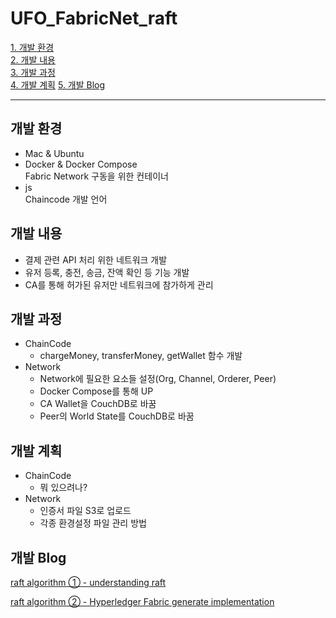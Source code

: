 # UFO_FabricNet_raft

[1. 개발 환경](#개발-환경)    
[2. 개발 내용](#개발-내용)    
[3. 개발 과정](#개발-과정)       
[4. 개발 계획](#개발-계획)
[5. 개발 Blog](#개발-Blog)

---

## 개발 환경
* Mac & Ubuntu
* Docker & Docker Compose   
    Fabric Network 구동을 위한 컨테이너
* js    
    Chaincode 개발 언어

## 개발 내용
* 결제 관련 API 처리 위한 네트워크 개발
* 유저 등록, 충전, 송금, 잔액 확인 등 기능 개발
* CA를 통해 허가된 유저만 네트워크에 참가하게 관리

## 개발 과정
* ChainCode
    * chargeMoney, transferMoney, getWallet 함수 개발
* Network
    * Network에 필요한 요소들 설정(Org, Channel, Orderer, Peer)
    * Docker Compose를 통해 UP
    * CA Wallet을 CouchDB로 바꿈
    * Peer의 World State를 CouchDB로 바꿈

## 개발 계획
* ChainCode
    * 뭐 있으려나?
* Network
    * 인증서 파일 S3로 업로드
    * 각종 환경설정 파일 관리 방법
    
 ## 개발 Blog
 
 [raft algorithm ① - understanding raft](https://yuminee.github.io/2020/11/17/Hyperledger%20fabric/raft_algorithm/)
 
 [raft algorithm ② - Hyperledger Fabric generate implementation](https://yuminee.github.io/2020/11/27/Hyperledger%20fabric/raft_algorithm2/)
